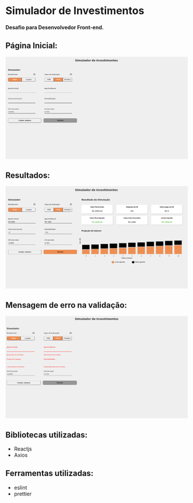 <h1>Simulador de Investimentos</h1>
<h4>Desafio para Desenvolvedor Front-end.</h4>

<h2>Página Inicial:</h2>
<img src="https://github.com/mssdesign/portfolios/blob/main/portifolio_vs1/src/Assets/WebSitesPreview/calculator1.PNG?raw=true" target='_blank' width="500" height="280">

<h2>Resultados:</h2>
<img src="https://github.com/mssdesign/portfolios/blob/main/portifolio_vs1/src/Assets/WebSitesPreview/calculator2.PNG?raw=true" target='_blank' width="500" height="280">

<h2>Mensagem de erro na validação:</h2>
<img src="https://github.com/mssdesign/portfolios/blob/main/portifolio_vs1/src/Assets/WebSitesPreview/calculator3.PNG?raw=true" target='_blank' width="500" height="280">

<h2>Bibliotecas utilizadas:</h2>
<ul>
    <li>Reactjs</li>
    <li>Axios</li>
</ul>

<h2>Ferramentas utilizadas:</h2>
<ul>
  <li>eslint</li>
  <li>prettier</li>
</ul>
